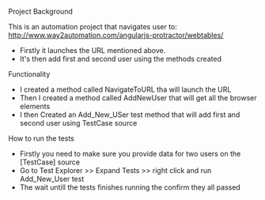 Project Background

This is an automation project that navigates user to: http://www.way2automation.com/angularjs-protractor/webtables/

- Firstly it launches the URL mentioned above.
- It's then add first and second user using the methods created

Functionality
- I created a method called NavigateToURL tha will launch the URL
- Then I created a method called AddNewUser that will get all the browser elements
- I then Created an Add_New_USer test method that will add first and second user using TestCase source

How to run the tests
- Firstly you need to make sure you provide data for two users on the [TestCase] source
- Go to Test Explorer >> Expand Tests >> right click and run Add_New_User test
- The wait untill the tests finishes running the confirm they all passed
